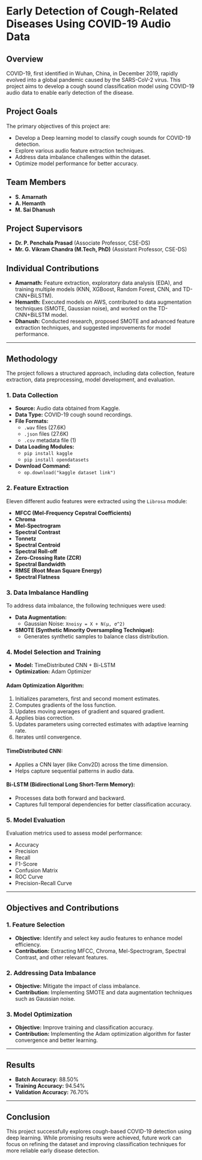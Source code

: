 # **Early Detection of Cough-Related Diseases Using COVID-19 Audio Data**

## **Overview**

COVID-19, first identified in Wuhan, China, in December 2019, rapidly evolved into a global pandemic caused by the SARS-CoV-2 virus. This project aims to develop a cough sound classification model using COVID-19 audio data to enable early detection of the disease.

## **Project Goals**

The primary objectives of this project are:

- Develop a Deep learning model to classify cough sounds for COVID-19 detection.
- Explore various audio feature extraction techniques.
- Address data imbalance challenges within the dataset.
- Optimize model performance for better accuracy.

## **Team Members**

- **S. Amarnath**  
- **A. Hemanth**  
- **M. Sai Dhanush**  

## **Project Supervisors**

- **Dr. P. Penchala Prasad** (Associate Professor, CSE-DS)  
- **Mr. G. Vikram Chandra (M.Tech, PhD)** (Assistant Professor, CSE-DS)  

## **Individual Contributions**

- **Amarnath:** Feature extraction, exploratory data analysis (EDA), and training multiple models (KNN, XGBoost, Random Forest, CNN, and TD-CNN+BiLSTM).  
- **Hemanth:** Executed models on AWS, contributed to data augmentation techniques (SMOTE, Gaussian noise), and worked on the TD-CNN+BiLSTM model.  
- **Dhanush:** Conducted research, proposed SMOTE and advanced feature extraction techniques, and suggested improvements for model performance.  

---

## **Methodology**

The project follows a structured approach, including data collection, feature extraction, data preprocessing, model development, and evaluation.

### **1. Data Collection**

- **Source:** Audio data obtained from Kaggle.
- **Data Type:** COVID-19 cough sound recordings.
- **File Formats:**
  - `.wav` files (27.6K)
  - `.json` files (27.6K)
  - `.csv` metadata file (1)
- **Data Loading Modules:**
  - `pip install kaggle`
  - `pip install opendatasets`
- **Download Command:**
  - `op.download("kaggle dataset link")`

### **2. Feature Extraction**

Eleven different audio features were extracted using the `Librosa` module:

- **MFCC (Mel-Frequency Cepstral Coefficients)**
- **Chroma**
- **Mel-Spectrogram**
- **Spectral Contrast**
- **Tonnetz**
- **Spectral Centroid**
- **Spectral Roll-off**
- **Zero-Crossing Rate (ZCR)**
- **Spectral Bandwidth**
- **RMSE (Root Mean Square Energy)**
- **Spectral Flatness**

### **3. Data Imbalance Handling**

To address data imbalance, the following techniques were used:

- **Data Augmentation:**
  - Gaussian Noise: `Xnoisy = X + N(μ, σ^2)`
- **SMOTE (Synthetic Minority Oversampling Technique):**
  - Generates synthetic samples to balance class distribution.

### **4. Model Selection and Training**

- **Model:** TimeDistributed CNN + Bi-LSTM
- **Optimization:** Adam Optimizer

#### **Adam Optimization Algorithm:**

1. Initializes parameters, first and second moment estimates.
2. Computes gradients of the loss function.
3. Updates moving averages of gradient and squared gradient.
4. Applies bias correction.
5. Updates parameters using corrected estimates with adaptive learning rate.
6. Iterates until convergence.

#### **TimeDistributed CNN:**

- Applies a CNN layer (like Conv2D) across the time dimension.
- Helps capture sequential patterns in audio data.

#### **Bi-LSTM (Bidirectional Long Short-Term Memory):**

- Processes data both forward and backward.
- Captures full temporal dependencies for better classification accuracy.

### **5. Model Evaluation**

Evaluation metrics used to assess model performance:

- Accuracy
- Precision
- Recall
- F1-Score
- Confusion Matrix
- ROC Curve
- Precision-Recall Curve

---

## **Objectives and Contributions**

### **1. Feature Selection**

- **Objective:** Identify and select key audio features to enhance model efficiency.
- **Contribution:** Extracting MFCC, Chroma, Mel-Spectrogram, Spectral Contrast, and other relevant features.

### **2. Addressing Data Imbalance**

- **Objective:** Mitigate the impact of class imbalance.
- **Contribution:** Implementing SMOTE and data augmentation techniques such as Gaussian noise.

### **3. Model Optimization**

- **Objective:** Improve training and classification accuracy.
- **Contribution:** Implementing the Adam optimization algorithm for faster convergence and better learning.

---

## **Results**

- **Batch Accuracy:** 88.50%
- **Training Accuracy:** 94.54%
- **Validation Accuracy:** 76.70%

---


## **Conclusion**

This project successfully explores cough-based COVID-19 detection using deep learning. While promising results were achieved, future work can focus on refining the dataset and improving classification techniques for more reliable early disease detection.
